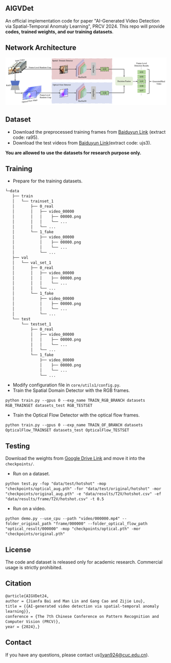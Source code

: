 ## AIGVDet
An official implementation code for paper "AI-Generated Video Detection via Spatial-Temporal Anomaly Learning", PRCV 2024. This repo will provide <B>codes, trained weights, and our training datasets</B>. 

## Network Architecture
<center> <img src="fig/NetworkArchitecture.png" alt="architecture"/> </center>

## Dataset 
- Download the preprocessed training frames from
[Baiduyun Link](https://pan.baidu.com/s/17xmDyFjtcmNsoxmUeImMTQ?pwd=ra95) (extract code: ra95).
- Download the test videos from [Baiduyun Link](https://pan.baidu.com/s/1cGlvGcCMSsovZiSqao_vTg?pwd=ujs3)(extract code: ujs3).

**You are allowed to use the datasets for <B>research purpose only</B>.**

## Training
- Prepare for the training datasets.
```
└─data
   ├── train
   │   └── trainset_1
   │       ├── 0_real
   │       │   ├── video_00000
   │       │   │    ├── 00000.png
   │       │   │    └── ...
   │       │   └── ...
   │       └── 1_fake
   │           ├── video_00000
   │           │    ├── 00000.png
   │           │    └── ...
   │           └── ...
   ├── val
   │   └── val_set_1
   │       ├── 0_real
   │       │   ├── video_00000
   │       │   │    ├── 00000.png
   │       │   │    └── ...
   │       │   └── ...
   │       └── 1_fake
   │           ├── video_00000
   │           │    ├── 00000.png
   │           │    └── ...
   │           └── ...
   └── test
       └── testset_1
           ├── 0_real
           │   ├── video_00000
           │   │    ├── 00000.png
           │   │    └── ...
           │   └── ...
           └── 1_fake
               ├── video_00000
               │    ├── 00000.png
               │    └── ...
               └── ...

```
- Modify configuration file in `core/utils1/config.py`.
- Train the Spatial Domain Detector with the RGB frames.
```
python train.py --gpus 0 --exp_name TRAIN_RGB_BRANCH datasets RGB_TRAINSET datasets_test RGB_TESTSET
```
- Train the Optical Flow Detector with the optical flow frames.
```
python train.py --gpus 0 --exp_name TRAIN_OF_BRANCH datasets OpticalFlow_TRAINSET datasets_test OpticalFlow_TESTSET
```
## Testing
Download the weights from [Google Drive Link](https://drive.google.com/drive/folders/18JO_YxOEqwJYfbVvy308XjoV-N6fE4yP?usp=share_link) and move it into the `checkpoints/`.

- Run on a dataset.
```
python test.py -fop "data/test/hotshot" -mop "checkpoints/optical_aug.pth" -for "data/test/original/hotshot" -mor "checkpoints/original_aug.pth" -e "data/results/T2V/hotshot.csv" -ef "data/results/frame/T2V/hotshot.csv" -t 0.5
```
- Run on a video.
```
python demo.py --use_cpu --path "video/000000.mp4" --folder_original_path "frame/000000" --folder_optical_flow_path "optical_result/000000" -mop "checkpoints/optical.pth" -mor "checkpoints/original.pth"
```

## License 
The code and dataset is released only for academic research. Commercial usage is strictly prohibited.

## Citation
 ```
@article{AIGVDet24,
author = {Jianfa Bai and Man Lin and Gang Cao and Zijie Lou},
title = {{AI-generated video detection via spatial-temporal anomaly learning}},
conference = {The 7th Chinese Conference on Pattern Recognition and Computer Vision (PRCV)},
year = {2024},}
```

## Contact
If you have any questions, please contact us(lyan924@cuc.edu.cn).


